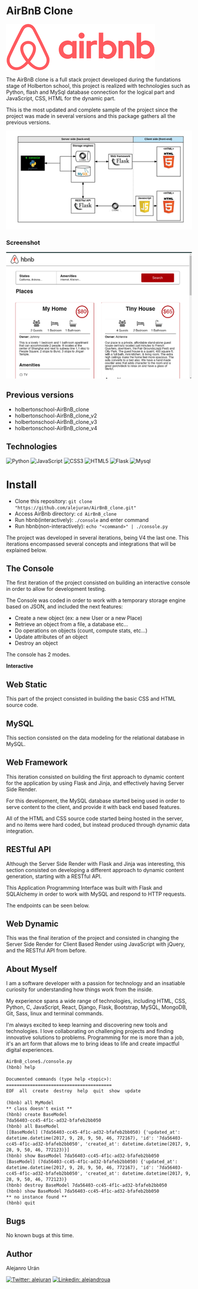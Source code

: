 # AirBnB Clone

![](./images/airbnb.png)

The AirBnB clone is a full stack project developed during the fundations stage of Holberton school, this project is realized with technologies such as Python, flash and MySql database connection for the logical part and JavaScript, CSS, HTML for the dynamic part.

This is the most updated and complete sample of the project since the project was made in several versions and this package gathers all the previous versions.

![](./images/web_dynamic_diagram.png)

### Screenshot

![](./images/Captura.png)

## Previous versions

* holbertonschool-AirBnB_clone
* holbertonschool-AirBnB_clone_v2
* holbertonschool-AirBnB_clone_v3
* holbertonschool-AirBnB_clone_v4

## Technologies


![Python](https://img.shields.io/badge/python-3670A0?style=for-the-badge&logo=python&logoColor=ffdd54)
![JavaScript](https://img.shields.io/badge/javascript-%23323330.svg?style=for-the-badge&logo=javascript&logoColor=%23F7DF1E)
![CSS3](https://img.shields.io/badge/css3-%231572B6.svg?style=for-the-badge&logo=css3&logoColor=white)
![HTML5](https://img.shields.io/badge/html5-%23E34F26.svg?style=for-the-badge&logo=html5&logoColor=white)
![Flask](https://img.shields.io/badge/Flask-000000?style=for-the-badge&logo=flask&logoColor=white)
![Mysql](https://img.shields.io/badge/MySQL-00000F?style=for-the-badge&logo=mysql&logoColor=white)

# Install

* Clone this repository: `git clone "https://github.com/alejuran/AirBnB_clone.git"`
* Access AirBnb directory: `cd AirBnB_clone`
* Run hbnb(interactively): `./console` and enter command
* Run hbnb(non-interactively): `echo "<command>" | ./console.py`

The project was developed in several iterations, being V4 the last one. This iterations encompassed several concepts and integrations that will be explained below.

## The Console

The first iteration of the project consisted on building an interactive console in order to allow for development testing.

The Console was coded in order to work with a temporary storage engine based on JSON, and included the next features:

- Create a new object (ex: a new User or a new Place)
- Retrieve an object from a file, a database etc…
- Do operations on objects (count, compute stats, etc…)
- Update attributes of an object
- Destroy an object

The console has 2 modes.

**Interactive**

## Web Static

This part of the project consisted in building the basic CSS and HTML source code.


## MySQL

This section consisted on the data modeling for the relational database in MySQL.


## Web Framework

This iteration consisted on building the first approach to dynamic content for the application by using Flask and Jinja, and effectively having Server Side Render.

For this development, the MySQL database started being used in order to serve content to the client, and provide it with back end based features.

All of the HTML and CSS source code started being hosted in the server, and no items were hard coded, but instead produced through dynamic data integration.


## RESTful API

Although the Server Side Render with Flask and Jinja was interesting, this section consisted on developing a different approach to dynamic content generation, starting with a RESTful API.

This Application Programming Interface was built with Flask and SQLAlchemy in order to work with MySQL and respond to HTTP requests.

The endpoints can be seen below.

## Web Dynamic

This was the final iteration of the project and consisted in changing the Server Side Render for Client Based Render using JavaScript with jQuery, and the RESTful API from before.

## About Myself

I am a software developer with a passion for technology and an insatiable curiosity for understanding how things work from the inside.

My experience spans a wide range of technologies, including HTML, CSS, Python, C, JavaScript, React, Django, Flask, Bootstrap, MySQL, MongoDB, Git, Sass, linux and terminal commands. 

I'm always excited to keep learning and discovering new tools and technologies. I love collaborating on challenging projects and finding innovative solutions to problems. Programming for me is more than a job, it's an art form that allows me to bring ideas to life and create impactful digital experiences.

```
AirBnB_clone$./console.py
(hbnb) help

Documented commands (type help <topic>):
========================================
EOF  all  create  destroy  help  quit  show  update

(hbnb) all MyModel
** class doesn't exist **
(hbnb) create BaseModel
7da56403-cc45-4f1c-ad32-bfafeb2bb050
(hbnb) all BaseModel
[[BaseModel] (7da56403-cc45-4f1c-ad32-bfafeb2bb050) {'updated_at': datetime.datetime(2017, 9, 28, 9, 50, 46, 772167), 'id': '7da56403-cc45-4f1c-ad32-bfafeb2bb050', 'created_at': datetime.datetime(2017, 9, 28, 9, 50, 46, 772123)}]
(hbnb) show BaseModel 7da56403-cc45-4f1c-ad32-bfafeb2bb050
[BaseModel] (7da56403-cc45-4f1c-ad32-bfafeb2bb050) {'updated_at': datetime.datetime(2017, 9, 28, 9, 50, 46, 772167), 'id': '7da56403-cc45-4f1c-ad32-bfafeb2bb050', 'created_at': datetime.datetime(2017, 9, 28, 9, 50, 46, 772123)}
(hbnb) destroy BaseModel 7da56403-cc45-4f1c-ad32-bfafeb2bb050
(hbnb) show BaseModel 7da56403-cc45-4f1c-ad32-bfafeb2bb050
** no instance found **
(hbnb) quit
```

## Bugs
No known bugs at this time. 

## Author

Alejanro Urán

[![Twitter: alejuran](https://img.shields.io/badge/Twitter-1DA1F2?style=for-the-badge&logo=twitter&logoColor=white)](https://twitter.com/alejuran)
[![Linkedin: alejandroua](https://img.shields.io/badge/-linkedin-blue?style=for-the-badge&logo=Linkedin&Color=black&link=https://www.linkedin.com/in/alejandroua/)](https://www.linkedin.com/in/alejandroua/)


